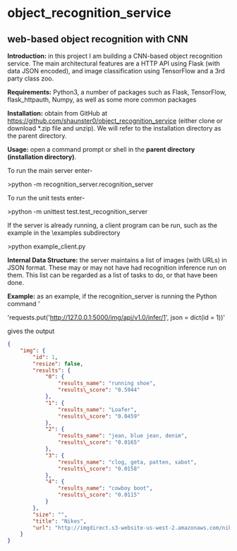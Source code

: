 # object\_recognition\_service
## web-based object recognition with CNN

**Introduction:** in this project I am building a CNN-based object recognition service. The main architectural features are a HTTP API using Flask (with data JSON encoded), and image classification using TensorFlow and a 3rd party class zoo.

**Requirements:** Python3, a number of packages such as Flask, TensorFlow, flask\_httpauth, Numpy, as well as some more common packages

**Installation:** obtain from GitHub at https://github.com/shaunster0/object_recognition_service (either clone or download \*.zip file and unzip). We will refer to the installation directory as the parent directory.

**Usage:** open a command prompt or shell in the **parent directory (installation directory)**.

To run the main server enter-

\>python -m recognition\_server.recognition\_server

To run the unit tests enter-

\>python -m unittest test.test\_recognition\_server

If the server is already running, a client program can be run, such as the example in the \examples subdirectory

\>python example\_client.py

**Internal Data Structure:** the server maintains a list of images (with URLs) in JSON format. These may or may not have had recognition inference run on them. This list can be regarded as a list of tasks to do, or that have been done.

**Example:** as an example, if the recognition\_server is running the Python command '

'requests.put('http://127.0.0.1:5000/img/api/v1.0/infer/1', json = dict(id = 1))'

gives the output

```json
{
    "img": {
        "id": 1,
        "resize": false,
        "results": {
            "0": {
                "results_name": "running shoe",
                "results\_score": "0.5944"
            },
            "1": {
                "results_name": "Loafer",
                "results\_score": "0.0459"
            },
            "2": {
                "results_name": "jean, blue jean, denim",
                "results\_score": "0.0165"
            },
            "3": {
                "results_name": "clog, geta, patten, sabot",
                "results\_score": "0.0158"
            },
            "4": {
                "results_name": "cowboy boot",
                "results\_score": "0.0115"
            }
        },
        "size": "",
        "title": "Nikes",
        "url": "http://imgdirect.s3-website-us-west-2.amazonaws.com/nike.jpg"
    }
}
```

